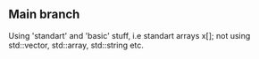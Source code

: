 ## Main branch
Using 'standart' and 'basic' stuff, i.e standart arrays x[];
not using std::vector, std::array, std::string etc.